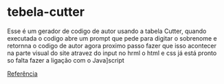 # tebela-cutter
<p>Esse é um gerador de codigo de autor usando a tabela Cutter, quando executada o codigo abre um prompt que pede para digitar o sobrenome e retornna o codigo de autor agora proximo passo fazer que isso acontecer na parte visual do site atravez do input no hrml o html e css já está pronto so falta fazer a ligação com o Java]script </p>
<a href="https://www.tabelacutter.com/">Referência</a>
